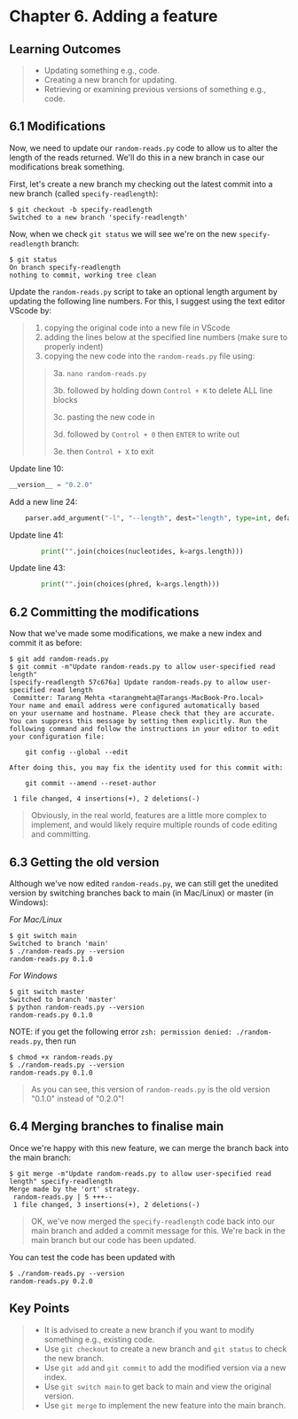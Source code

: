 # Chapter 6. Adding a feature

## Learning Outcomes
> - Updating something e.g., code.
> - Creating a new branch for updating. 
> - Retrieving or examining previous versions of something e.g., code.

## 6.1 Modifications

Now, we need to update our `random-reads.py` code to allow us to alter the length of the reads returned.
We'll do this in a new branch in case our modifications break something.

First, let's create a new branch my checking out the latest commit into a new branch (called `specify-readlength`):

~~~console
$ git checkout -b specify-readlength
Switched to a new branch 'specify-readlength'
~~~

Now, when we check `git status` we will see we're on the new `specify-readlength` branch:

~~~console
$ git status
On branch specify-readlength
nothing to commit, working tree clean
~~~

Update the `random-reads.py` script to take an optional length argument by updating the following line numbers.
For this, I suggest using the text editor VScode by: 
> 1. copying the original code into a new file in VScode
> 2. adding the lines below at the specified line numbers (make sure to properly indent)
> 3. copying the new code into the `random-reads.py` file using:
>> 3a. `nano random-reads.py`
>> 
>> 3b. followed by holding down `Control + K` to delete ALL line blocks
>> 
>> 3c. pasting the new code in
>> 
>> 3d. followed by `Control + 0` then `ENTER` to write out
>> 
>> 3e. then `Control + X` to exit 

Update line 10:

~~~python
__version__ = "0.2.0"
~~~

Add a new line 24:

~~~python
    parser.add_argument("-l", "--length", dest="length", type=int, default = "100", metavar="N", help="Read length to yield")
~~~

Update line 41:

~~~python
        print("".join(choices(nucleotides, k=args.length)))
~~~

Update line 43:

~~~python
        print("".join(choices(phred, k=args.length)))
~~~

## 6.2 Committing the modifications

Now that we've made some modifications, we make a new index and commit it as before:

~~~console
$ git add random-reads.py
$ git commit -m"Update random-reads.py to allow user-specified read length"
[specify-readlength 57c676a] Update random-reads.py to allow user-specified read length
 Committer: Tarang Mehta <tarangmehta@Tarangs-MacBook-Pro.local>
Your name and email address were configured automatically based
on your username and hostname. Please check that they are accurate.
You can suppress this message by setting them explicitly. Run the
following command and follow the instructions in your editor to edit
your configuration file:

    git config --global --edit

After doing this, you may fix the identity used for this commit with:

    git commit --amend --reset-author

 1 file changed, 4 insertions(+), 2 deletions(-)
~~~

> Obviously, in the real world, features are a little more complex to implement, and would likely require multiple rounds of code editing and committing.

## 6.3 Getting the old version

Although we've now edited `random-reads.py`, we can still get the unedited version by switching branches back to main (in Mac/Linux) or master (in Windows):

*For Mac/Linux*
~~~console
$ git switch main
Switched to branch 'main'
$ ./random-reads.py --version
random-reads.py 0.1.0
~~~

*For Windows*
~~~console
$ git switch master
Switched to branch 'master'
$ python random-reads.py --version
random-reads.py 0.1.0
~~~

NOTE: if you get the following error `zsh: permission denied: ./random-reads.py`, then run
~~~console
$ chmod +x random-reads.py
$ ./random-reads.py --version
random-reads.py 0.1.0
~~~

> As you can see, this version of `random-reads.py` is the old version "0.1.0" instead of "0.2.0"!

## 6.4 Merging branches to finalise main

Once we're happy with this new feature, we can merge the branch back into the main branch:

~~~console
$ git merge -m"Update random-reads.py to allow user-specified read length" specify-readlength
Merge made by the 'ort' strategy.
 random-reads.py | 5 +++--
 1 file changed, 3 insertions(+), 2 deletions(-)
~~~

<!-- ~~~console -->
<!-- $ git merge specify-readlength -->
<!-- Updating 0200bb9..a2fe48f -->
<!-- Fast-forward -->
<!--  random-reads.py | 5 +++-- -->
<!--  1 file changed, 3 insertions(+), 2 deletions(-) -->
<!-- ~~~ -->

<!-- Depending on versions, you may get thrown into vim with the message "Please enter a commit message to explain why this merge is necessary, especially if it merges an updated upstream into a topic branch." At this point do the following in vim: -->


<!-- > 1. Press `i` (i for insert) -->
<!-- > 2. Write your merge message e.g., `Update random-reads.py to allow user-specified read length` -->
<!-- > Press `esc` (escape) -->
<!-- > Write `:wq` (write & quit) -->
<!-- > Then press `enter` to exit -->



> OK, we've now merged the `specify-readlength` code back into our main branch and added a commit message for this. We're back in the main branch but our code has been updated.


You can test the code has been updated with
~~~console
$ ./random-reads.py --version
random-reads.py 0.2.0
~~~


## Key Points
> - It is advised to create a new branch if you want to modify something e.g., existing code.
> - Use `git checkout` to create a new branch and `git status` to check the new branch.
> - Use `git add` and `git commit` to add the modified version via a new index.
> - Use `git switch main` to get back to main and view the original version.
> - Use `git merge` to implement the new feature into the main branch.
